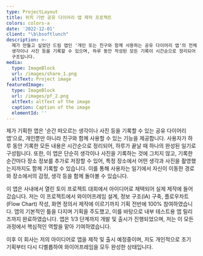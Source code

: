```yaml
---
type: ProjectLayout
title: 위치 기반 공유 다이어리 앱 제작 프로젝트
colors: colors-a
date: '2022-12-01'
client: "\b\bsoftlunch"
description: >-
  제가 만들고 싶었던 드림 앱인 '개인 또는 친구와 함께 사용하는 공유 다이어리 앱'의 전체 기획을 진행했습니다. 사용자는 순간 떠오르는
  생각이나 사진 등을 기록할 수 있으며, 하루 동안 작성된 모든 기록이 시간순으로 정리되어 하나의 일기로 완성되는
  구조입니다.                                         
media:
  type: ImageBlock
  url: /images/share_1.png
  altText: Project image
featuredImage:
  type: ImageBlock
  url: /images/pf_2.png
  altText: altText of the image
  caption: Caption of the image
  elementId: ''
---
```

제가 기획한 앱은 '순간 떠오르는 생각이나 사진 등을 기록할 수 있는 공유 다이어리 앱'으로, 개인뿐만 아니라 친구와 함께 사용할 수 있는 기능을 제공합니다. 사용자가 하루 동안 기록한 모든 내용은 시간순으로 정리되어, 하루가 끝날 때 하나의 완성된 일기로 구성됩니다. 또한, 이 앱은 단순히 생각이나 사진을 기록하는 것에 그치지 않고, 기록한 순간마다 장소 정보를 추가로 저장할 수 있어, 특정 장소에서 어떤 생각과 사진을 촬영했는지까지도 함께 기록할 수 있습니다. 이를 통해 사용자는 일기에서 자신이 이동한 경로와 장소에서의 감정, 생각 등을 함께 돌아볼 수 있습니다.

이 앱은 사내에서 열린 토이 프로젝트 대회에서 아이디어로 채택되어 실제 제작에 들어갔습니다. 저는 이 프로젝트에서 와이어프레임 설계, 정보 구조(IA) 구축, 플로우차트(Flow Chart) 작성, 화면 정의서 제작에 이르기까지 기획 전반에 100% 참여하였습니다. 앱의 기본적인 틀을 다지며 기획을 주도했고, 이를 바탕으로 내부 테스트용 앱 릴리즈까지 완료하였습니다. 앱은 1/3 단계까지 개발 및 출시가 진행되었으며, 저는 이 모든 과정에서 핵심적인 역할을 맡아 기여하였습니다.

이후 이 회사는 저의 아이디어로 앱을 제작 및 출시 예정중이며, 저도 개인적으로 초기 기획부터 다시 디벨롭하여 와이어프레임을 모두 완성한 상태입니다.
